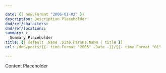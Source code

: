 ```yaml
---

date: {{ now.Format "2006-01-02" }}
description: Description Placeholder
dnd/ref/characters:
dnd/ref/locations:
summary: >
  Summary Placeholder
title: {{ default .Name .Site.Params.Name | title }}
url: /dnd/posts/{{- time.Format "2006" .Date -}}/{{- time.Format "01" .Date -}}/{{- default .Name .Site.Params.Name | urlize }}

---
```


Content Placeholder

